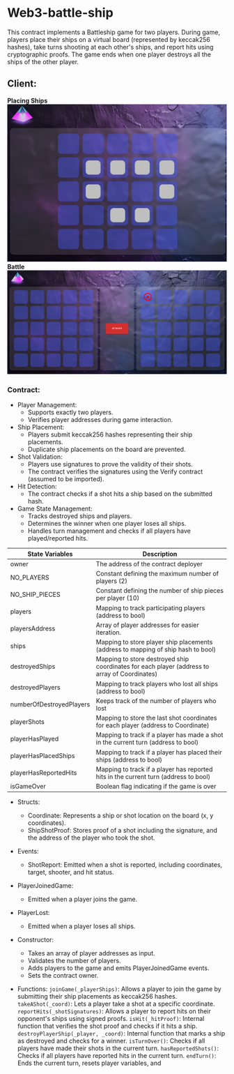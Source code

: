 # Web3-battle-ship


This contract implements a Battleship game for two players. During game, players place their ships on a virtual board (represented by keccak256 hashes), take turns shooting at each other's ships, and report hits using cryptographic proofs. The game ends when one player destroys all the ships of the other player.

## Client:

**Placing Ships**
![alt text](./battle-ship/public/image.png)
**Battle**
![alt text](./battle-ship/public/image-1.png)

### Contract:
- Player Management:
    - Supports exactly two players.
    - Verifies player addresses during game interaction.
- Ship Placement:
    - Players submit keccak256 hashes representing their ship placements.
    - Duplicate ship placements on the board are prevented.
- Shot Validation:
    - Players use signatures to prove the validity of their shots.
    - The contract verifies the signatures using the Verify contract (assumed to be imported).
- Hit Detection:
    - The contract checks if a shot hits a ship based on the submitted hash.
- Game State Management:
    - Tracks destroyed ships and players.
    - Determines the winner when one player loses all ships.
    - Handles turn management and checks if all players have played/reported hits.

| State Variables | Description |
| ----------- | ----------- |
| owner | The address of the contract deployer |
| NO_PLAYERS | Constant defining the maximum number of players (2) |
| NO_SHIP_PIECES | Constant defining the number of ship pieces per player (10) |
| players | Mapping to track participating players (address to bool) |
| playersAddress | Array of player addresses for easier iteration. |
| ships | Mapping to store player ship placements (address to mapping of ship hash to bool) |
| destroyedShips | Mapping to store destroyed ship coordinates for each player (address to array of Coordinates) |
| destroyedPlayers | Mapping to track players who lost all ships (address to bool) |
| numberOfDestroyedPlayers | Keeps track of the number of players who lost |
| playerShots | Mapping to store the last shot coordinates for each player (address to Coordinate) |
| playerHasPlayed | Mapping to track if a player has made a shot in the current turn (address to bool) |
| playerHasPlacedShips | Mapping to track if a player has placed their ships (address to bool) |
| playerHasReportedHits | Mapping to track if a player has reported hits in the current turn (address to bool) |
| isGameOver | Boolean flag indicating if the game is over |

- Structs:
    - Coordinate: Represents a ship or shot location on the board (x, y coordinates).
    - ShipShotProof: Stores proof of a shot including the signature, and the address of the player who took the shot.

- Events:
    - ShotReport: Emitted when a shot is reported, including coordinates, target, shooter, and hit status.
- PlayerJoinedGame: 
    - Emitted when a player joins the game.
- PlayerLost: 
    - Emitted when a player loses all ships.
- Constructor:
    - Takes an array of player addresses as input.
    - Validates the number of players.
    - Adds players to the game and emits PlayerJoinedGame events.
    - Sets the contract owner.
- Functions:
`joinGame(_playerShips)`: Allows a player to join the game by submitting their ship placements as keccak256 hashes.
`takeAShot(_coord)`: Lets a player take a shot at a specific coordinate.
`reportHits(_shotSignatures)`: Allows a player to report hits on their opponent's ships using signed proofs.
`isHit(_hitProof)`: Internal function that verifies the shot proof and checks if it hits a ship.
`destroyPlayerShip(_player, _coord)`: Internal function that marks a ship as destroyed and checks for a winner.
`isTurnOver()`: Checks if all players have made their shots in the current turn.
`hasReportedShots()`: Checks if all players have reported hits in the current turn.
`endTurn()`: Ends the current turn, resets player variables, and